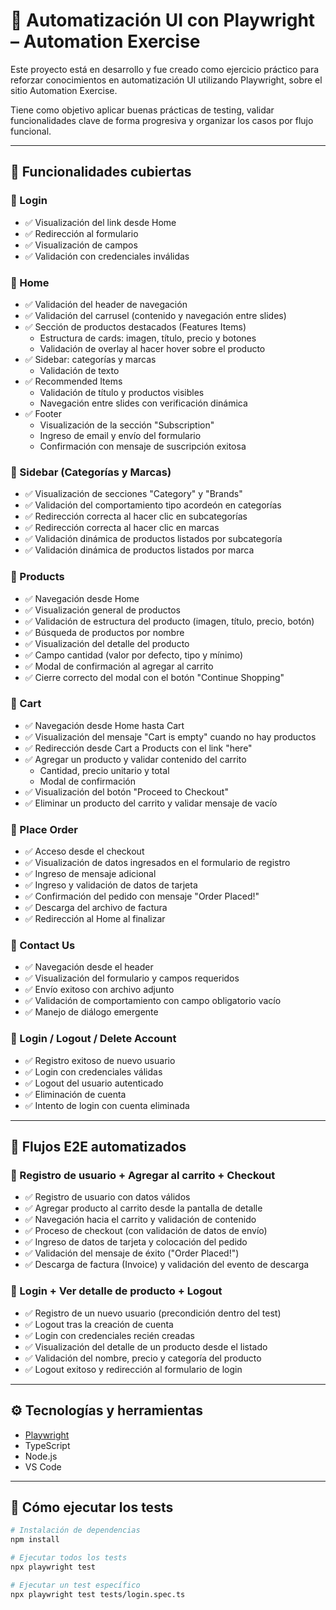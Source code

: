 # 🧪 Automatización UI con Playwright – Automation Exercise

Este proyecto está en desarrollo y fue creado como ejercicio práctico para reforzar conocimientos en automatización UI utilizando Playwright, sobre el sitio Automation Exercise.

Tiene como objetivo aplicar buenas prácticas de testing, validar funcionalidades clave de forma progresiva y organizar los casos por flujo funcional.

---

## 🎯 Funcionalidades cubiertas

### 🔹 Login
- ✅ Visualización del link desde Home
- ✅ Redirección al formulario
- ✅ Visualización de campos
- ✅ Validación con credenciales inválidas

### 🔹 Home
- ✅ Validación del header de navegación
- ✅ Validación del carrusel (contenido y navegación entre slides)
- ✅ Sección de productos destacados (Features Items)
  - Estructura de cards: imagen, título, precio y botones
  - Validación de overlay al hacer hover sobre el producto
- ✅ Sidebar: categorías y marcas
  - Validación de texto
- ✅ Recommended Items
  - Validación de título y productos visibles
  - Navegación entre slides con verificación dinámica
- ✅ Footer
  - Visualización de la sección "Subscription"
  - Ingreso de email y envío del formulario
  - Confirmación con mensaje de suscripción exitosa

### 🔹 Sidebar (Categorías y Marcas)
- ✅ Visualización de secciones "Category" y "Brands"
- ✅ Validación del comportamiento tipo acordeón en categorías
- ✅ Redirección correcta al hacer clic en subcategorías
- ✅ Redirección correcta al hacer clic en marcas
- ✅ Validación dinámica de productos listados por subcategoría
- ✅ Validación dinámica de productos listados por marca

### 🔹 Products
- ✅ Navegación desde Home
- ✅ Visualización general de productos
- ✅ Validación de estructura del producto (imagen, título, precio, botón)
- ✅ Búsqueda de productos por nombre
- ✅ Visualización del detalle del producto
- ✅ Campo cantidad (valor por defecto, tipo y mínimo)
- ✅ Modal de confirmación al agregar al carrito
- ✅ Cierre correcto del modal con el botón "Continue Shopping"

### 🔹 Cart
- ✅ Navegación desde Home hasta Cart
- ✅ Visualización del mensaje "Cart is empty" cuando no hay productos
- ✅ Redirección desde Cart a Products con el link "here"
- ✅ Agregar un producto y validar contenido del carrito
  - Cantidad, precio unitario y total
  - Modal de confirmación
- ✅ Visualización del botón "Proceed to Checkout"
- ✅ Eliminar un producto del carrito y validar mensaje de vacío


### 🔹 Place Order
- ✅ Acceso desde el checkout
- ✅ Visualización de datos ingresados en el formulario de registro
- ✅ Ingreso de mensaje adicional
- ✅ Ingreso y validación de datos de tarjeta
- ✅ Confirmación del pedido con mensaje "Order Placed!"
- ✅ Descarga del archivo de factura
- ✅ Redirección al Home al finalizar

### 🔹 Contact Us
- ✅ Navegación desde el header
- ✅ Visualización del formulario y campos requeridos
- ✅ Envío exitoso con archivo adjunto
- ✅ Validación de comportamiento con campo obligatorio vacío
- ✅ Manejo de diálogo emergente

### 🔹 Login / Logout / Delete Account
- ✅ Registro exitoso de nuevo usuario
- ✅ Login con credenciales válidas
- ✅ Logout del usuario autenticado
- ✅ Eliminación de cuenta 
- ✅ Intento de login con cuenta eliminada 

---

## 🔄 Flujos E2E automatizados

### 🔸 Registro de usuario + Agregar al carrito + Checkout

- ✅ Registro de usuario con datos válidos
- ✅ Agregar producto al carrito desde la pantalla de detalle
- ✅ Navegación hacia el carrito y validación de contenido
- ✅ Proceso de checkout (con validación de datos de envío)
- ✅ Ingreso de datos de tarjeta y colocación del pedido
- ✅ Validación del mensaje de éxito ("Order Placed!")
- ✅ Descarga de factura (Invoice) y validación del evento de descarga

### 🔸 Login + Ver detalle de producto + Logout

- ✅ Registro de un nuevo usuario (precondición dentro del test)
- ✅ Logout tras la creación de cuenta
- ✅ Login con credenciales recién creadas
- ✅ Visualización del detalle de un producto desde el listado
- ✅ Validación del nombre, precio y categoría del producto
- ✅ Logout exitoso y redirección al formulario de login

---

## ⚙️ Tecnologías y herramientas

- [Playwright](https://playwright.dev/)
- TypeScript
- Node.js
- VS Code

---

## 🚀 Cómo ejecutar los tests

```bash
# Instalación de dependencias
npm install

# Ejecutar todos los tests
npx playwright test

# Ejecutar un test específico
npx playwright test tests/login.spec.ts
